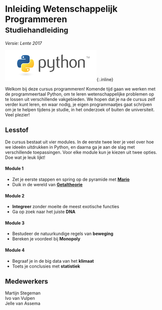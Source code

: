 # Inleiding Wetenschappelijk Programmeren<br><small>Studiehandleiding</small>

*Versie: Lente 2017*

![Python](python-logo.png){:.inline}  

Welkom bij deze cursus programmeren! Komende tijd gaan we werken met de programmeertaal Python, om te leren wetenschappelijke problemen op te lossen uit verschillende vakgebieden. We hopen dat je na de cursus zelf verder kunt leren, en waar nodig, je eigen programmaatjes gaat schrijven om je te helpen tijdens je studie, in het onderzoek of buiten de universiteit. Veel plezier!

## Lesstof

De cursus bestaat uit vier modules. In de eerste twee leer je veel over hoe we ideeën uitdrukken in Python, en daarna ga je aan de slag met verschillende toepassingen. Voor elke module kun je kiezen uit twee opties. Doe wat je leuk lijkt!

####  Module 1

- Zet je eerste stappen en spring op de pyramide met [<strong>Mario</strong>](/mario/inhoud)
- Duik in de wereld van [<strong>Getaltheorie</strong>](/getaltheorie/inhoud)

####  Module 2

- <strong>Integreer</strong> zonder moeite de meest exotische functies
- Ga op zoek naar het juiste <strong>DNA</strong>

####  Module 3

- Bestudeer de natuurkundige regels van <strong>beweging</strong>
- Bereken je voordeel bij <strong>Monopoly</strong>

####  Module 4

- Begraaf je in de big data van het <strong>klimaat</strong>
- Toets je conclusies met <strong>statistiek</strong>

## Medewerkers

Martijn Stegeman  
Ivo van Vulpen  
Jelle van Assema
